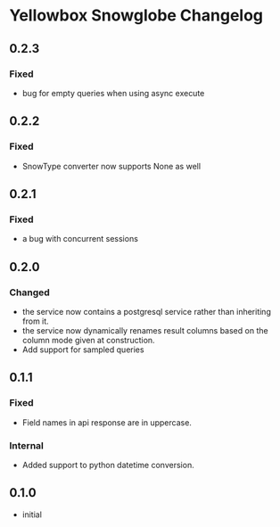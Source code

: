 # Yellowbox Snowglobe Changelog
## 0.2.3
### Fixed
* bug for empty queries when using async execute
## 0.2.2
### Fixed
* SnowType converter now supports None as well
## 0.2.1
### Fixed
* a bug with concurrent sessions
## 0.2.0
### Changed
* the service now contains a postgresql service rather than inheriting from it.
* the service now dynamically renames result columns based on the column mode given at construction.
* Add support for sampled queries
## 0.1.1
### Fixed
* Field names in api response are in uppercase.
### Internal
* Added support to python datetime conversion.
## 0.1.0
* initial
